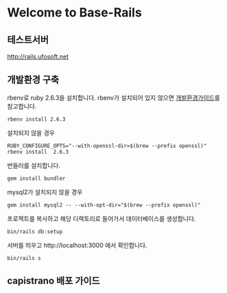# Welcome to Base-Rails
## 테스트서버

http://rails.ufosoft.net

## 개발환경 구축

rbenv로 ruby 2.6.3을 설치합니다. rbenv가 설치되어 있지 않으면 [개발환경가이드](https://slowalk.parti.xyz/posts/29763)를 참고합니다.

```
rbenv install 2.6.3
```

설치되지 않을 경우 
```
RUBY_CONFIGURE_OPTS="--with-openssl-dir=$(brew --prefix openssl)" rbenv install  2.6.3
```


번들러를 설치합니다.

```
gem install bundler
````
mysql2가 설치되지 않을 경우 

```
gem install mysql2 -- --with-opt-dir="$(brew --prefix openssl)"
````

프로젝트를 복사하고 해당 디렉토리로 들어가서 데이터베이스를 생성합니다.

```
bin/rails db:setup
```

서버를 띄우고 http://localhost:3000 에서 확인합니다.

```
bin/rails s
```

## capistrano 배포 가이드 
